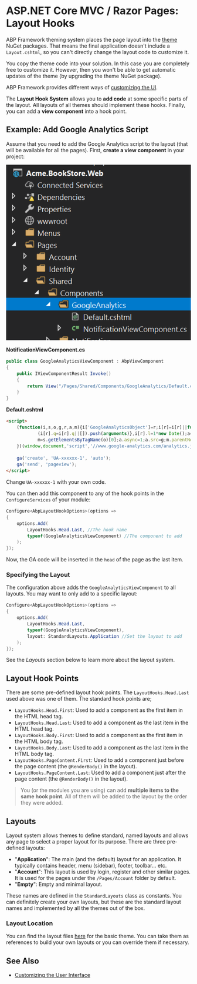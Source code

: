 # ASP.NET Core MVC / Razor Pages: Layout Hooks

ABP Framework theming system places the page layout into the [theme](theming.md) NuGet packages. That means the final application doesn't include a `Layout.cshtml`, so you can't directly change the layout code to customize it.

You copy the theme code into your solution. In this case you are completely free to customize it. However, then you won't be able to get automatic updates of the theme (by upgrading the theme NuGet package).

ABP Framework provides different ways of [customizing the UI](customization-user-interface.md).

The **Layout Hook System** allows you to **add code** at some specific parts of the layout. All layouts of all themes should implement these hooks. Finally, you can add a **view component** into a hook point.

## Example: Add Google Analytics Script

Assume that you need to add the Google Analytics script to the layout (that will be available for all the pages). First, **create a view component** in your project:

![bookstore-google-analytics-view-component](../../../images/bookstore-google-analytics-view-component.png)

**NotificationViewComponent.cs**

````csharp
public class GoogleAnalyticsViewComponent : AbpViewComponent
{
    public IViewComponentResult Invoke()
    {
        return View("/Pages/Shared/Components/GoogleAnalytics/Default.cshtml");
    }
}
````

**Default.cshtml**

````html
<script>
    (function(i,s,o,g,r,a,m){i['GoogleAnalyticsObject']=r;i[r]=i[r]||function(){
            (i[r].q=i[r].q||[]).push(arguments)},i[r].l=1*new Date();a=s.createElement(o),
            m=s.getElementsByTagName(o)[0];a.async=1;a.src=g;m.parentNode.insertBefore(a,m)
    })(window,document,'script','//www.google-analytics.com/analytics.js','ga');

    ga('create', 'UA-xxxxxx-1', 'auto');
    ga('send', 'pageview');
</script>
````

Change `UA-xxxxxx-1` with your own code.

You can then add this component to any of the hook points in the `ConfigureServices` of your module:

````csharp
Configure<AbpLayoutHookOptions>(options =>
{
    options.Add(
        LayoutHooks.Head.Last, //The hook name
        typeof(GoogleAnalyticsViewComponent) //The component to add
    );
});
````

Now, the GA code will be inserted in the `head` of the page as the last item.

### Specifying the Layout

The configuration above adds the `GoogleAnalyticsViewComponent` to all layouts. You may want to only add to a specific layout:

````csharp
Configure<AbpLayoutHookOptions>(options =>
{
    options.Add(
        LayoutHooks.Head.Last,
        typeof(GoogleAnalyticsViewComponent),
        layout: StandardLayouts.Application //Set the layout to add
    );
});
````

See the *Layouts* section below to learn more about the layout system.

## Layout Hook Points

There are some pre-defined layout hook points. The `LayoutHooks.Head.Last` used above was one of them. The standard hook points are;

* `LayoutHooks.Head.First`: Used to add a component as the first item in the HTML head tag.
* `LayoutHooks.Head.Last`: Used to add a component as the last item in the HTML head tag.
* `LayoutHooks.Body.First`: Used to add a component as the first item in the HTML body tag.
* `LayoutHooks.Body.Last`: Used to add a component as the last item in the HTML body tag.
* `LayoutHooks.PageContent.First`: Used to add a component just before the page content (the `@RenderBody()` in the layout).
* `LayoutHooks.PageContent.Last`: Used to add a component just after the page content (the `@RenderBody()` in the layout).

> You (or the modules you are using) can add **multiple items to the same hook point**. All of them will be added to the layout by the order they were added.

## Layouts

Layout system allows themes to define standard, named layouts and allows any page to select a proper layout for its purpose. There are three pre-defined layouts:

* "**Application**": The main (and the default) layout for an application. It typically contains header, menu (sidebar), footer, toolbar... etc. 
* "**Account**": This layout is used by login, register and other similar pages. It is used for the pages under the `/Pages/Account` folder by default.
* "**Empty**": Empty and minimal layout.

These names are defined in the `StandardLayouts` class as constants. You can definitely create your own layouts, but these are the standard layout names and implemented by all the themes out of the box.

### Layout Location

You can find the layout files [here](https://github.com/abpframework/abp/blob/dev/modules/basic-theme/src/Volo.Abp.AspNetCore.Mvc.UI.Theme.Basic/Themes/Basic/Layouts) for the basic theme. You can take them as references to build your own layouts or you can override them if necessary.

## See Also

* [Customizing the User Interface](customization-user-interface.md)